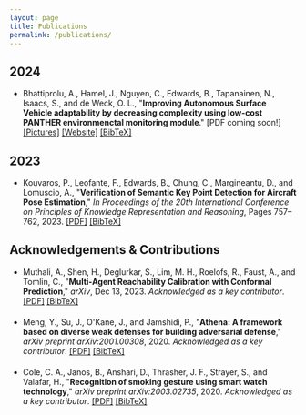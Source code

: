 ```yaml
---
layout: page
title: Publications
permalink: /publications/
---
```


<!-- View my [Google Scholar profile](https://scholar.google.com/citations?user=xiM0_6sAAAAJ&hl=en). -->

## 2024

<ul class="bibliography">
  <li>
    <span id="Bhattiprolu2023">
        Bhattiprolu, A., Hamel, J., Nguyen, C., Edwards, B., Tapanainen, N., Isaacs, S., and de Weck, O. L.,
        "<b>Improving Autonomous Surface Vehicle adaptability by decreasing complexity using low-cost PANTHER environmenctal monitoring module</b>."
    </span>
    [PDF coming soon!]
    <a href="https://www.linkedin.com/posts/olivierdeweck_bathymetry-environmental-pearl-activity-7262510077461291008-AXmr?utm_source=share&utm_medium=member_desktop&rcm=ACoAABjTFVQB0rh8iF5AXjA63Oj3mXxBJ6mwPdE">[Pictures]</a>
    <a href="https://followpearl.mit.edu/">[Website]</a>
    <a href="javascript:toggleInfo('Bhattiprolu2023');" class="js-no-ajax">[BibTeX]</a>
    <pre id="bib_Bhattiprolu2023" class="bibtex noshow">@article{Bhattiprolu2023,
  author = {Bhattiprolu, Abhishek and Hamel, John and Nguyen, Christina and Edwards, Blake and Tapanainen, Nikolas and Isaacs, Stewart and de Weck, Olivier L.},
  title = {Improving Autonomous Surface Vehicle adaptability by decreasing complexity using low-cost PANTHER environmental monitoring module},
  note = {Public paper link coming soon}
}</pre>
  </li>
</ul>

## 2023

<ul class="bibliography">
  <li>
      <span id="Kouvaros2023">
      Kouvaros, P., Leofante, F., Edwards, B., Chung, C., Margineantu, D., and Lomuscio, A., 
      "<b>Verification of Semantic Key Point Detection for Aircraft Pose Estimation</b>," <i>In Proceedings of the 20th International Conference on Principles of Knowledge Representation and Reasoning</i>, Pages 757–762, 2023.
      </span>
      <a href="https://proceedings.kr.org/2023/77/">[PDF]</a>
      <a href="javascript:toggleInfo('Kouvaros2023');" class="js-no-ajax">[BibTeX]</a>
      <pre id="bib_Kouvaros2023" class="bibtex noshow">@inproceedings{Kouvaros2023,
  author = {Kouvaros, Panagiotis and Leofante, Francesco and Edwards, Blake and Chung, Calvin and Margineantu, Dragos and Lomuscio, Alessio},
  title = {Verification of Semantic Key Point Detection for Aircraft Pose Estimation},
  booktitle = {Proceedings of the 20th International Conference on Principles of Knowledge Representation and Reasoning},
  pages = {757--762},
  year = {2023},
  doi = {10.24963/kr.2023/77},
  url = {https://proceedings.kr.org/2023/77/kr2023-0077-kouvaros-et-al.pdf}
}</pre>
  </li>
</ul>

## Acknowledgements & Contributions

<ul class="bibliography">
  <li>
    <span id="Muthali2023">Muthali, A., Shen, H., Deglurkar, S., Lim, M. H., Roelofs, R., Faust, A., and Tomlin, C., "<b>Multi-Agent Reachability Calibration with Conformal Prediction</b>," <i>arXiv</i>, Dec 13, 2023. <i>Acknowledged as a key contributor</i>.</span>
    <a href="https://arxiv.org/abs/2304.00432">[PDF]</a>
    <a href="javascript:toggleInfo('Muthali2023');" class="js-no-ajax">[BibTeX]</a>
    <pre id="bib_Muthali2023" class="bibtex noshow">@article{Muthali2023,
  author = {Muthali, Anish and Shen, Haotian and Deglurkar, Sampada and Lim, Michael H. and Roelofs, Rebecca and Faust, Aleksandra and Tomlin, Claire},
  title = {Multi-Agent Reachability Calibration with Conformal Prediction},
  journal = {arXiv},
  year = {2023},
  month = {Dec},
  note = {v2, revised from Apr 2023},
  eprint = {2304.00706v2},
  url = {https://arxiv.org/abs/2304.00432}
}</pre>
  </li>
  <li>
    <span id="meng2020athena">Meng, Y., Su, J., O'Kane, J., and Jamshidi, P., "<b>Athena: A framework based on diverse weak defenses for building adversarial defense</b>," <i>arXiv preprint arXiv:2001.00308</i>, 2020. <i>Acknowledged as a key contributor</i>.</span>
    <a href="https://arxiv.org/abs/2001.00308">[PDF]</a>
    <a href="javascript:toggleInfo('meng2020athena');" class="js-no-ajax">[BibTeX]</a>
    <pre id="bib_meng2020athena" class="bibtex noshow">@article{meng2020athena,
  title={Athena: A framework based on diverse weak defenses for building adversarial defense},
  author={Meng, Ying and Su, Jianhai and O'Kane, Jason and Jamshidi, Pooyan},
  journal={arXiv preprint arXiv:2001.00308},
  year={2020}
}</pre>
  </li>
  <li>
    <span id="cole2020recognition">Cole, C. A., Janos, B., Anshari, D., Thrasher, J. F., Strayer, S., and Valafar, H., "<b>Recognition of smoking gesture using smart watch technology</b>," <i>arXiv preprint arXiv:2003.02735</i>, 2020. <i>Acknowledged as a key contributor</i>.</span>
    <a href="https://arxiv.org/abs/2003.02735">[PDF]</a>
    <a href="javascript:toggleInfo('cole2020recognition');" class="js-no-ajax">[BibTeX]</a>
    <pre id="bib_cole2020recognition" class="bibtex noshow">@article{cole2020recognition,
  title={Recognition of smoking gesture using smart watch technology},
  author={Cole, Casey A and Janos, Bethany and Anshari, Dien and Thrasher, James F and Strayer, Scott and Valafar, Homayoun},
  journal={arXiv preprint arXiv:2003.02735},
  year={2020}
}</pre>
  </li>
</ul>

<script>
function toggleInfo(id) {
  var bibElement = document.getElementById('bib_' + id);
  if (bibElement.classList.contains('noshow')) {
    bibElement.classList.remove('noshow');
  } else {
    bibElement.classList.add('noshow');
  }
}
</script>

<style>
.noshow {
  display: none;
}
.bibliography li {
  margin-bottom: 20px;
}
.bibtex {
  font-family: monospace;
  white-space: pre-wrap;
  padding: 10px;
  border-radius: 5px;
  margin-top: 10px;
}
</style>

